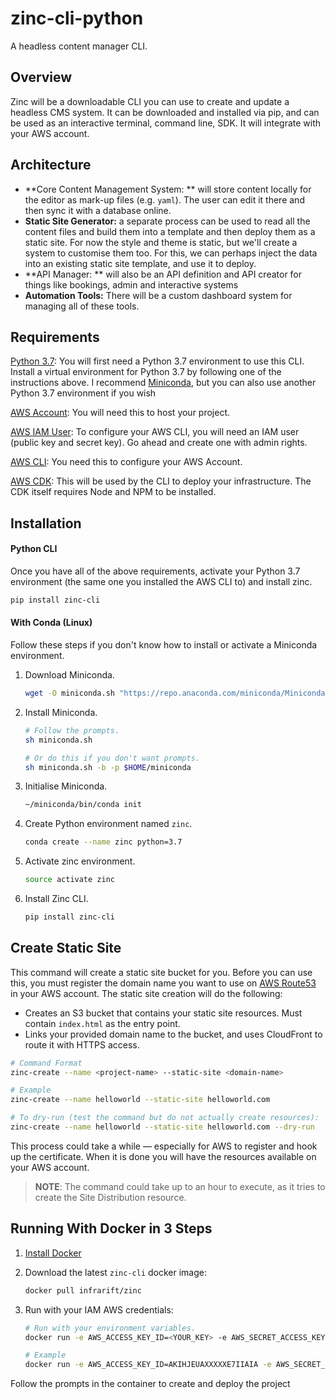 # zinc-cli-python
A headless content manager CLI.

## Overview

Zinc will be a downloadable CLI you can use to create and update a headless CMS system. It can be downloaded and installed via pip, and  can be used as an interactive terminal, command line, SDK. It will integrate with your AWS account.

## Architecture

* **Core Content Management System: ** will store content locally for the editor as mark-up files (e.g. `yaml`). The user can edit it there and then sync it with a database online.
* **Static Site Generator:** a separate process can be used to read all the content files and build them into a template and then deploy them as a static site. For now the style and theme is static, but we'll create a system to customise them too. For this, we can perhaps inject the data into an existing static site template, and use it to deploy.
* **API Manager: ** will also be an API definition and API creator for things like bookings, admin and interactive systems
* **Automation Tools:** There will be a custom dashboard system for managing all of these tools.

## Requirements

[Python 3.7](https://docs.conda.io/en/latest/miniconda.html): You will first need a Python 3.7 environment to use this CLI. Install a virtual environment for Python 3.7 by following one of the instructions above. I recommend [Miniconda](https://docs.conda.io/en/latest/miniconda.html), but you can also use another Python 3.7 environment if you wish

[AWS Account](https://aws.amazon.com/premiumsupport/knowledge-center/create-and-activate-aws-account/): You will need this to host your project.

[AWS IAM User](https://docs.aws.amazon.com/IAM/latest/UserGuide/id_users_create.html#id_users_create_console): To configure your AWS CLI, you will need an IAM user (public key and secret key). Go ahead and create one with admin rights.

[AWS CLI](https://aws.amazon.com/cli/): You need this to configure your AWS Account.

[AWS CDK](https://docs.aws.amazon.com/cdk/latest/guide/getting_started.html): This will be used by the CLI to deploy your infrastructure. The CDK itself requires Node and NPM to be installed.

## Installation

#### Python CLI

Once you have all of the above requirements, activate your Python 3.7 environment (the same one you installed the AWS CLI to) and install zinc.

```bash
pip install zinc-cli
```

#### With Conda (Linux)

Follow these steps if you don't know how to install or activate a Miniconda environment.

1. Download Miniconda.

   ```bash
   wget -O miniconda.sh "https://repo.anaconda.com/miniconda/Miniconda3-latest-Linux-x86_64.sh"
   ```

2. Install Miniconda.

   ```bash
   # Follow the prompts.
   sh miniconda.sh
   
   # Or do this if you don't want prompts.
   sh miniconda.sh -b -p $HOME/miniconda
   ```

3. Initialise Miniconda.

   ```bash
   ~/miniconda/bin/conda init
   ```

4. Create Python environment named `zinc`.

   ```bash
   conda create --name zinc python=3.7
   ```

5. Activate zinc environment.

   ```bash
   source activate zinc
   ```

6. Install Zinc CLI.

   ```bash
   pip install zinc-cli
   ```

## Create Static Site

This command will create a static site bucket for you. Before you can use this, you must register the domain name you want to use on [AWS Route53](https://aws.amazon.com/route53/) in your AWS account. The static site creation will do the following:

* Creates an S3 bucket that contains your static site resources. Must contain `index.html` as the entry point.
* Links your provided domain name to the bucket, and uses CloudFront to route it with HTTPS access.

```bash
# Command Format
zinc-create --name <project-name> --static-site <domain-name>

# Example
zinc-create --name helloworld --static-site helloworld.com

# To dry-run (test the command but do not actually create resources):
zinc-create --name helloworld --static-site helloworld.com --dry-run
```

This process could take a while — especially for AWS to register and hook up the certificate. When it is done you will have the resources available on your AWS account.

> **NOTE**: The command could take up to an hour to execute, as it tries to create the Site Distribution resource.

## Running With Docker in 3 Steps

1. [Install Docker](https://docs.docker.com/install/)

2. Download the latest `zinc-cli` docker image:

   ```bash
   docker pull infrarift/zinc
   ```

3. Run with your IAM AWS credentials:

   ```bash
   # Run with your environment variables.
   docker run -e AWS_ACCESS_KEY_ID=<YOUR_KEY> -e AWS_SECRET_ACCESS_KEY=<YOUR_SECRET> -e AWS_REGION=<YOUR_DEFAULT_REGION> -i infrarift/zinc
   
   # Example
   docker run -e AWS_ACCESS_KEY_ID=AKIHJEUAXXXXXE7IIAIA -e AWS_SECRET_ACCESS_KEY=GxDhPPQUtV4grDqx2kswXXXXXXXXXXXXXXXXXXXX -e AWS_REGION=us-west-2 -i infrarift/zinc
   ```

Follow the prompts in the container to create and deploy the project